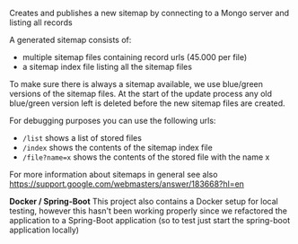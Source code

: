 Creates and publishes a new sitemap by connecting to a Mongo server and listing all records
 
A generated sitemap consists of:
 - multiple sitemap files containing record urls (45.000 per file)
 - a sitemap index file listing all the sitemap files
  
To make sure there is always a sitemap available, we use blue/green versions of the sitemap files. At the start of the
update process any old blue/green version left is deleted before the new sitemap files are created.

For debugging purposes you can use the following urls:

  - `/list` shows a list of stored files
  - `/index` shows the contents of the sitemap index file
  - `/file?name=x` shows the contents of the stored file with the name x

For more information about sitemaps in general see also https://support.google.com/webmasters/answer/183668?hl=en

**Docker / Spring-Boot**
This project also contains a Docker setup for local testing, however this hasn't been working properly
since we refactored the application to a Spring-Boot application (so to test just start the
spring-boot application locally)
